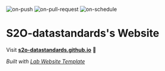 
  ![on-push](../../actions/workflows/on-push.yaml/badge.svg)
  ![on-pull-request](../../actions/workflows/on-pull-request.yaml/badge.svg)
  ![on-schedule](../../actions/workflows/on-schedule.yaml/badge.svg)

  # S2O-datastandards's Website

  Visit **[s2o-datastandards.github.io](https://s2o-datastandards.github.io)** 🚀

  _Built with [Lab Website Template](https://greene-lab.gitbook.io/lab-website-template-docs)_
